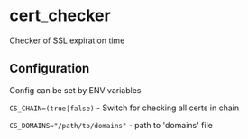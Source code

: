 # cert_checker
Checker of SSL expiration time

## Configuration
Config can be set by ENV variables

`CS_CHAIN=(true|false)` - Switch for checking all certs in chain

`CS_DOMAINS="/path/to/domains"` - path to 'domains' file